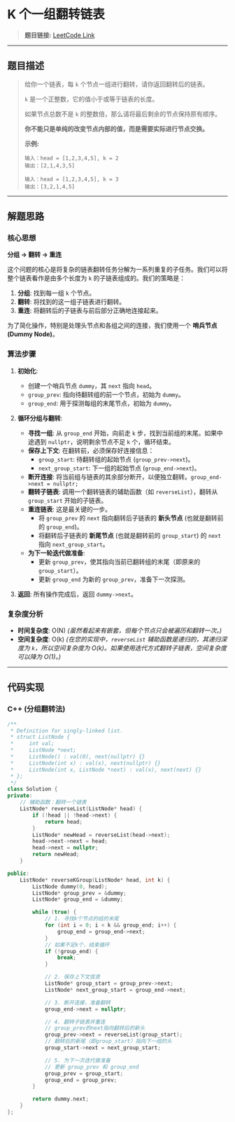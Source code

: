 # K 个一组翻转链表

> **题目链接:** [LeetCode Link](https://leetcode.cn/problems/reverse-nodes-in-k-group/)

---

## 题目描述

> 给你一个链表，每 `k` 个节点一组进行翻转，请你返回翻转后的链表。
>
> `k` 是一个正整数，它的值小于或等于链表的长度。
>
> 如果节点总数不是 `k` 的整数倍，那么请将最后剩余的节点保持原有顺序。
>
> **你不能只是单纯的改变节点内部的值，而是需要实际进行节点交换。**
>
> **示例:**
> ```
> 输入：head = [1,2,3,4,5], k = 2
> 输出：[2,1,4,3,5]
> ```
> ```
> 输入：head = [1,2,3,4,5], k = 3
> 输出：[3,2,1,4,5]
> ```

---

## 解题思路

### 核心思想
**分组 -> 翻转 -> 重连**

这个问题的核心是将复杂的链表翻转任务分解为一系列重复的子任务。我们可以将整个链表看作是由多个长度为 `k` 的子链表组成的。我们的策略是：
1.  **分组**: 找到每一组 `k` 个节点。
2.  **翻转**: 将找到的这一组子链表进行翻转。
3.  **重连**: 将翻转后的子链表与前后部分正确地连接起来。

为了简化操作，特别是处理头节点和各组之间的连接，我们使用一个 **哨兵节点 (Dummy Node)**。

### 算法步骤
1.  **初始化**:
    *   创建一个哨兵节点 `dummy`，其 `next` 指向 `head`。
    *   `group_prev`: 指向待翻转组的前一个节点，初始为 `dummy`。
    *   `group_end`: 用于探测每组的末尾节点，初始为 `dummy`。

2.  **循环分组与翻转**:
    *   **寻找一组**: 从 `group_end` 开始，向前走 `k` 步，找到当前组的末尾。如果中途遇到 `nullptr`，说明剩余节点不足 `k` 个，循环结束。
    *   **保存上下文**: 在翻转前，必须保存好连接信息：
        *   `group_start`: 待翻转组的起始节点 (`group_prev->next`)。
        *   `next_group_start`: 下一组的起始节点 (`group_end->next`)。
    *   **断开连接**: 将当前组与链表的其余部分断开，以便独立翻转。`group_end->next = nullptr;`
    *   **翻转子链表**: 调用一个翻转链表的辅助函数（如 `reverseList`），翻转从 `group_start` 开始的子链表。
    *   **重连链表**: 这是最关键的一步。
        *   将 `group_prev` 的 `next` 指向翻转后子链表的 **新头节点** (也就是翻转前的 `group_end`)。
        *   将翻转后子链表的 **新尾节点** (也就是翻转前的 `group_start`) 的 `next` 指向 `next_group_start`。
    *   **为下一轮迭代做准备**:
        *   更新 `group_prev`，使其指向当前已翻转组的末尾（即原来的 `group_start`）。
        *   更新 `group_end` 为新的 `group_prev`，准备下一次探测。

3.  **返回**: 所有操作完成后，返回 `dummy->next`。

### 复杂度分析
- **时间复杂度**: O(N)
  *(虽然看起来有嵌套，但每个节点只会被遍历和翻转一次。)*
- **空间复杂度**: O(k)
  *(在您的实现中，`reverseList` 辅助函数是递归的，其递归深度为 `k`，所以空间复杂度为 O(k)。如果使用迭代方式翻转子链表，空间复杂度可以降为 O(1)。)*

---

## 代码实现

### C++ (分组翻转法)

```cpp
/**
 * Definition for singly-linked list.
 * struct ListNode {
 *     int val;
 *     ListNode *next;
 *     ListNode() : val(0), next(nullptr) {}
 *     ListNode(int x) : val(x), next(nullptr) {}
 *     ListNode(int x, ListNode *next) : val(x), next(next) {}
 * };
 */
class Solution {
private:
    // 辅助函数：翻转一个链表
    ListNode* reverseList(ListNode* head) {
        if (!head || !head->next) {
            return head;
        }
        ListNode* newHead = reverseList(head->next);
        head->next->next = head;
        head->next = nullptr;
        return newHead;
    }

public:
    ListNode* reverseKGroup(ListNode* head, int k) {
        ListNode dummy(0, head);
        ListNode* group_prev = &dummy;
        ListNode* group_end = &dummy;

        while (true) {
            // 1. 寻找k个节点的组的末尾
            for (int i = 0; i < k && group_end; i++) {
                group_end = group_end->next;
            }
            // 如果不足k个，结束循环
            if (!group_end) {
                break;
            }

            // 2. 保存上下文信息
            ListNode* group_start = group_prev->next;
            ListNode* next_group_start = group_end->next;

            // 3. 断开连接，准备翻转
            group_end->next = nullptr;

            // 4. 翻转子链表并重连
            // group_prev的next指向翻转后的新头
            group_prev->next = reverseList(group_start);
            // 翻转后的新尾（即group_start）指向下一组的头
            group_start->next = next_group_start;

            // 5. 为下一次迭代做准备
            // 更新 group_prev 和 group_end
            group_prev = group_start;
            group_end = group_prev;
        }

        return dummy.next;
    }
};
```